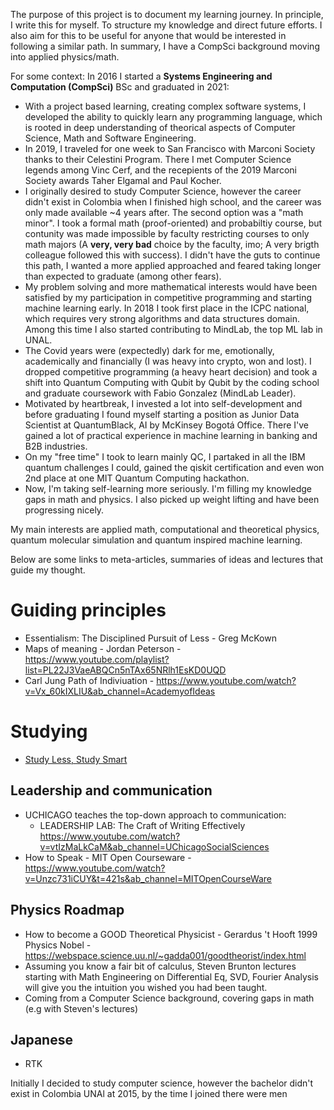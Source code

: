 
The purpose of this project is to document my learning journey. In principle, I write this for myself. To structure my knowledge and direct future efforts. I also aim for this to be useful for anyone that would be interested in following a similar path. In summary, I have a CompSci background moving into applied physics/math.

For some context: In 2016 I started a **Systems Engineering and Computation (CompSci)** BSc and graduated in 2021:

- With a project based learning, creating complex software systems, I developed the ability to quickly learn any programming language, which is rooted in deep understanding of theorical aspects of Computer Science, Math and Software Engineering.
- In 2019, I traveled for one week to San Francisco with Marconi Society thanks to their Celestini Program. There I met Computer Science legends among Vinc Cerf, and the recepients of the 2019 Marconi Society awards Taher Elgamal and Paul Kocher.
- I originally desired to study Computer Science, however the career didn't exist in Colombia when I finished high school, and the career was only made available ~4 years after. The second option was a "math minor". I took a formal math (proof-oriented) and probabiltiy course, but contunity was made impossible by faculty restricting courses to only math majors (A **very, very bad** choice by the faculty, imo; A very brigth colleague followed this with success). I didn't have the guts to continue this path, I wanted a more applied approached and feared taking longer than expected to graduate (among other fears).
- My problem solving and more mathematical interests would have been satisfied by my participation in competitive programming and starting machine learning early. In 2018 I took first place in the ICPC national, which requires very strong algorithms and data structures domain. Among this time I also started contributing to MindLab, the top ML lab in UNAL.
- The Covid years were (expectedly) dark for me, emotionally, academically and financially (I was heavy into crypto, won and lost). I dropped competitive programming (a heavy heart decision) and took a shift into Quantum Computing with Qubit by Qubit by the coding school and graduate coursework with Fabio Gonzalez (MindLab Leader).
- Motivated by heartbreak, I invested a lot into self-development and before graduating I found myself starting a position as Junior Data Scientist at QuantumBlack, AI by McKinsey Bogotá Office. There I've gained a lot of practical experience in machine learning in banking and B2B industries.
- On my "free time" I took to learn mainly QC, I partaked in all the IBM quantum challenges I could, gained the qiskit certification and even won 2nd place at one MIT Quantum Computing hackathon.
- Now, I'm taking self-learning more seriously. I'm filling my knowledge gaps in math and physics. I also picked up weight lifting and have been progressing nicely.

My main interests are applied math, computational and theoretical physics, quantum molecular simulation and quantum inspired machine learning. 

Below are some links to meta-articles, summaries of ideas and lectures that guide my thought.

# Guiding principles

- Essentialism: The Disciplined Pursuit of Less - Greg McKown
- Maps of meaning - Jordan Peterson - https://www.youtube.com/playlist?list=PL22J3VaeABQCn5nTAx65NRlh1EsKD0UQD
- Carl Jung Path of Indiviuation - https://www.youtube.com/watch?v=Vx_60kIXLIU&ab_channel=AcademyofIdeas
  
# Studying
- [Study Less, Study Smart](https://www.youtube.com/watch?v=IlU-zDU6aQ0&ab_channel=PierceCollegeDist11)

## Leadership and communication

- UCHICAGO teaches the top-down approach to communication:
  - LEADERSHIP LAB: The Craft of Writing Effectively https://www.youtube.com/watch?v=vtIzMaLkCaM&ab_channel=UChicagoSocialSciences
- How to Speak - MIT Open Courseware - https://www.youtube.com/watch?v=Unzc731iCUY&t=421s&ab_channel=MITOpenCourseWare

## Physics Roadmap
- How to become a GOOD Theoretical Physicist - Gerardus 't Hooft 1999 Physics Nobel - https://webspace.science.uu.nl/~gadda001/goodtheorist/index.html
- Assuming you know a fair bit of calculus, Steven Brunton lectures starting with Math Engineering on Differential Eq, SVD, Fourier Analysis will give you the intuition you wished you had been taught.
- Coming from a Computer Science background, covering gaps in math (e.g with Steven's lectures)

## Japanese

- RTK


Initially I decided to study computer science, however the bachelor didn't exist in Colombia UNAl at 2015, by the time I joined there were men
